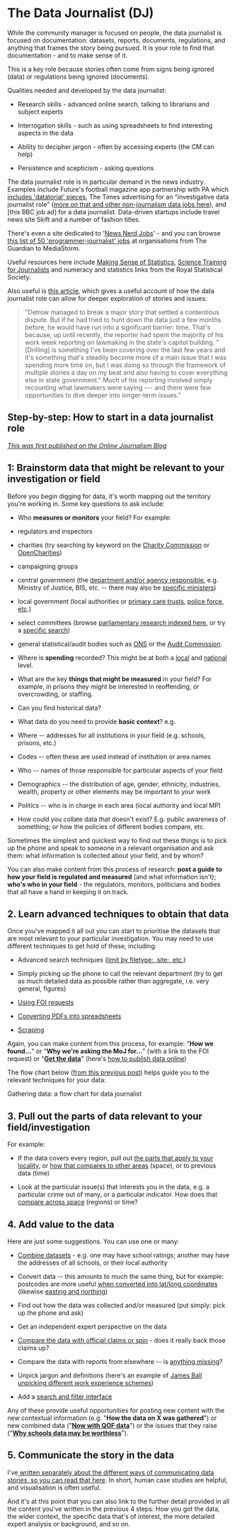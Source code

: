 # The Data Journalist (DJ)

While the community manager is focused on people, the data journalist is focused on documentation: datasets, reports, documents, regulations, and anything that frames the story being pursued. It is your role to find that documentation - and to make sense of it. 

This is a key role because stories often come from signs being ignored (data) or regulations being ignored (documents).

Qualities needed and developed by the data journalist:

* Research skills - advanced online search, talking to librarians and subject experts

* Interrogation skills - such as using spreadsheets to find interesting aspects in the data

* Ability to decipher jargon - often by accessing experts (the CM can help)

* Persistence and scepticism - asking questions

The data journalist role is in particular demand in the news industry. Examples include Future's football magazine app partnership with PA which [includes 'datatorial' pieces](http://www.journalism.co.uk/news/future-to-launch-ipad-title-with-live-football-results-from-pa/s2/a551884/), The Times advertising for an "investigative data journalist role" ([more on that and other non-journalism data jobs here](http://blog.ouseful.info/2013/02/01/recently-and-not-so-recently-advertised-data-jobs/)), and [this BBC job ad] for a data journalist. Data-driven startups include travel news site Skift and a number of fashion titles.

There's even a site dedicated to '[News Nerd Jobs](http://www.newsnerdjobs.com/)' - and you can browse [this list of 50 'programmer-journalist' jobs](http://datadrivenjournalism.net/resources/programmer_journalist_jobs) at organisations from The Guardian to MediaStorm.

Useful resources here include [Making Sense of Statistics](http://www.senseaboutscience.org.uk/index.php/site/project/484/), [Science Training for Journalists](http://www.scienceforjournalists.org.uk/) and numeracy and statistics links from the Royal Statistical Society.

Also useful is [this article](http://www.niemanlab.org/2011/12/nprs-stateimpact-project-explores-regional-topics-through-focused-data-driven-journalism/), which gives a useful account of how the data journalist role can allow for deeper exploration of stories and issues: 

>"Detrow managed to break a major story that settled a contentious dispute. But if he had tried to hunt down the data just a few months before, he would have run into a significant barrier: time. That's because, up until recently, the reporter had spent the majority of his work week reporting on lawmaking in the state's capitol building. "[Drilling] is something I've been covering over the last few years and it's something that's steadily become more of a main issue that I was spending more time on, but I was doing so through the framework of multiple stories a day on my beat and also having to cover everything else in state government." Much of his reporting involved simply recounting what lawmakers were saying --- and there were few opportunities to dive deeper into longer-term issues."

## Step-by-step: How to start in a data journalist role

*[This was first published on the Online Journalism Blog](http://onlinejournalismblog.com/2012/04/23/step-by-step-how-to-start-in-a-data-journalist-role/)*

## 1: Brainstorm data that might be relevant to your investigation or field

Before you begin digging for data, it's worth mapping out the territory you're working in. Some key questions to ask include:

* Who **measures or monitors** your field? For example:

* regulators and inspectors

* charities (try searching by keyword on the [Charity Commission](http://www.charity-commission.gov.uk/) or [OpenCharities](http://opencharities.org/))

* campaigning groups

* central government (the [department and/or agency responsible](http://www.direct.gov.uk/en/Dl1/Directories/A-ZOfCentralGovernment/index.htm), e.g. Ministry of Justice, BIS, etc. -- there may also be [specific ministers](http://www.dh.gov.uk/health/about-us/people/ministers/))

* local government (local authorities or [primary care trusts](http://www.nhs.uk/ServiceDirectories/Pages/PrimaryCareTrustListing.aspx), [police force, etc](http://www.direct.gov.uk/en/Diol1/DoItOnline/DG_4017475).)

* select committees (browse [parliamentary research indexed here](http://www.parliament.uk/topics/Topical-Issues.htm), or try a [specific search](https://www.google.co.uk/webhp?rlz=1C1GPCK_enGB454GB455&sourceid=chrome-instant&ix=seb&ie=UTF-8&ion=1#hl=en&rlz=1C1GPCK_enGB454GB455&sclient=psy-ab&q=select+committee+on+schools&oq=select+committee+on+schools&aq=f&aqi=g-v2&aql=&gs_l=serp.3..0i15l2.5267l7529l3l7662l16l16l0l9l9l0l124l598l4j3l7l0.frgbld.&bav=on.2,or.r_gc.r_pw.r_cp.r_qf.,cf.osb&fp=3181f87014c))

* general statistical/audit bodies such as [ONS](http://www.ons.gov.uk/ons/index.html) or the [Audit Commission](http://www.audit-commission.gov.uk/Pages/default.aspx).

* Where is **spending** recorded? This might be at both a [local](http://openlylocal.com/councils/spending) and [national](http://wheredoesmymoneygo.org/spending.html) level.

* What are the key **things that might be measured** in your field? For example, in prisons they might be interested in reoffending, or overcrowding, or staffing.

* Can you find historical data?

* What data do you need to provide **basic context**? e.g.

* Where -- addresses for all institutions in your field (e.g. schools, prisons, etc.)

* Codes -- often these are used instead of institution or area names

* Who -- names of those responsible for particular aspects of your field

* Demographics -- the distribution of age, gender, ethnicity, industries, wealth, property or other elements may be important to your work

* Politics -- who is in charge in each area (local authority and local MP)

* How could you collate data that doesn't exist? E.g. public awareness of something; or how the policies of different bodies compare, etc.

Sometimes the simplest and quickest way to find out these things is to pick up the phone and speak to someone in a relevant organisation and ask them: what information is collected about your field, and by whom?

You can also make content from this process of research: **post a guide to how your field is regulated and measured** (and what information isn't); **who's who in your field** - the regulators, monitors, politicians and bodies that all have a hand in keeping it on track.

## 2. Learn advanced techniques to obtain that data

Once you've mapped it all out you can start to prioritise the datasets that are most relevant to your particular investigation. You may need to use different techniques to get hold of these, including:

* Advanced search techniques ([limit by filetype:, site:, etc.](http://www.googleguide.com/advanced_operators.html))

* Simply picking up the phone to call the relevant department (try to get as much detailed data as possible rather than aggregate, i.e. very general, figures)

* [Using FOI requests](http://helpmeinvestigate.posterous.com/tag/foi)

* [Converting PDFs into spreadsheets](http://helpmeinvestigate.posterous.com/7-ways-to-get-data-out-of-pdfs)

* [Scraping](http://onlinejournalismblog.com/tag/scraping/)

Again, you can make content from this process, for example: "**How we found...**" or "**Why we're asking the MoJ for...**" (with a link to the FOI request) or "[**Get the data**](http://helpmeinvestigate.com/welfare/data-disability-and-other-hate-crime)" (here's [how to publish data online](http://helpmeinvestigate.posterous.com/how-do-i-publish-my-data-online))

The flow chart below ([from this previous post](http://onlinejournalismblog.com/2011/09/06/gathering-data-a-flow-chart-for-data-journalists/)) helps guide you to the relevant techniques for your data:

Gathering data: a flow chart for data journalist

## 3. Pull out the parts of data relevant to your field/investigation

For example:

* If the data covers every region, pull out [the parts that apply to your locality](http://helpmeinvestigate.com/education/2011/11/the-price-of-a-university-drop-out-4-time-for-some-numbers/), or [how that compares to other areas](http://helpmeinvestigate.com/welfare/travel-to-interview-jobseekers-allowance) (space), or to previous data (time)

* Look at the particular issue(s) that interests you in the data, e.g. a particular crime out of many, or a particular indicator. How does that [compare across space](http://helpmeinvestigate.com/health/2012/02/22/public-health-spending-now-and-to-come-data-and-documents/) (regions) or time?

## 4. Add value to the data

Here are just some suggestions. You can use one or many:

* [Combine datasets](http://helpmeinvestigate.com/education/2012/01/free-school-meals-in-scottish-primary-schools-data-visualisation/) - e.g. one may have school ratings; another may have the addresses of all schools, or their local authority

* Convert data -- this amounts to much the same thing, but for example: postcodes are more useful [when converted into lat/long coordinates](http://onlinejournalismblog.com/2010/12/16/adding-geographical-information-to-a-spreadsheet-based-on-postcodes-google-refine-and-apis/) (likewise [easting and northing](http://onlinejournalismblog.com/2011/08/12/how-to-convert-eastingnorthing-into-latlong-for-an-interactive-map/))

* Find out how the data was collected and/or measured (put simply: pick up the phone and ask)

* Get an independent expert perspective on the data

* [Compare the data with official claims or spin](http://blogs.channel4.com/factcheck/) - does it really back those claims up?

* Compare the data with reports from elsewhere -- is [anything missing](http://www.thebureauinvestigates.com/2012/01/31/revealed-the-dead-not-included-in-the-official-figures/)?

* Unpick jargon and definitions (here's an example of [James Ball unpicking different work experience schemes](http://www.guardian.co.uk/global/reality-check-with-polly-curtis/2012/feb/22/unemployment-work-programme-welfare))

* Add a [search and filter interface](http://onlinejournalismblog.com/2012/03/28/a-useful-tool-for-creating-a-search-interface-for-your-data-freedive/)

Any of these provide useful opportunities for posting new content with the new contextual information (e.g. "**How the data on X was gathered**") or new combined data ("[**Now with QOF data**](http://helpmeinvestigate.com/health/2012/02/15/data-gp-patient-lists-now-with-qof-data/)") or the issues that they raise ("[**Why schools data may be worthless**](http://blogs.channel4.com/factcheck/how-dodgy-stats-could-decide-our-childrens-future)").

## 5. Communicate the story in the data

I've[ written separately about the different ways of communicating data stories, so you can read that here](http://onlinejournalismblog.com/2011/07/13/the-inverted-pyramid-of-data-journalism-part-2-6-ways-of-communicating-data-journalism/). In short, human case studies are helpful, and visualisation is often useful.

And it's at this point that you can also link to the further detail provided in all the content you've written in the previous 4 steps: How you got the data, the wider context, the specific data that's of interest, the more detailed expert analysis or background, and so on.